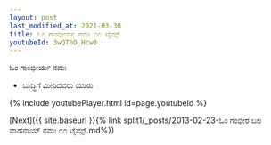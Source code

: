 ```yaml
---
layout: post
last_modified_at: 2021-03-30
title: ಓಂ ಗಾಂಭೀರ್ಯ ನಮಃ ೧೧ ಟೈಮ್ಸ್
youtubeId: 3wQThO_Hcw0
---
```

 
 
 ಓಂ ಗಾಂಭೀರ್ಯ ನಮಃ  
 
 -  ಬುದ್ಧಿಗೆ ಮೀರಿದವರು ಯಾರು 
 
  
 
  
 
 
 
 
 
 


{% include youtubePlayer.html id=page.youtubeId %}
 
[Next]({{ site.baseurl }}{% link  split1/_posts/2013-02-23-ಓಂ ಗಂಭೀರ ಬಲ ವಾಹನಾಯ್ ನಮಃ ೧೧ ಟೈಮ್ಸ್.md%})
 
